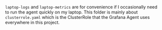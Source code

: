 `laptop-logs` and `laptop-metrics` are for convenience if I occasionally need to run the agent quickly on my laptop. This folder is mainly about `clusterrole.yaml` which is the ClusterRole that the Grafana Agent uses everywhere in this project.